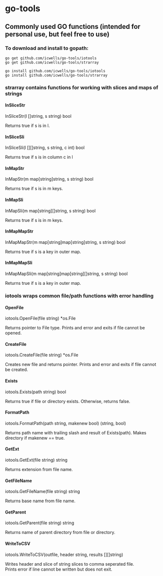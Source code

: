 # go-tools  

## Commonly used GO functions (intended for personal use, but feel free to use)  

### To download and install to gopath:  
	go get github.com/icwells/go-tools/iotools  
	go get github.com/icwells/go-tools/strarray  

	go install github.com/icwells/go-tools/iotools  
	go install github.com/icwells/go-tools/strarray  

### strarray contains functions for working with slices and maps of strings  

#### InSliceStr
InSliceStr(l []string, s string) bool  

Returns true if s is in l.  

#### InSliceSli
InSliceSli(l [][]string, s string, c int) bool  

Returns true if s is in column c in l  

#### InMapStr  
InMapStr(m map[string]string, s string) bool  

Returns true if s is in m keys. 

#### InMapSli  
InMapSli(m map[string][]string, s string) bool  

Returns true if s is in m keys. 


#### InMapMapStr  
InMapMapStr(m map[string]map[string]string, s string) bool  

Returns true if s is a key in outer map.  

#### InMapMapSli
InMapMapSli(m map[string]map[string][]string, s string) bool  

Returns true if s is a key in outer map.  

### iotools wraps common file/path functions with error handling  

#### OpenFile
iotools.OpenFile(file string) *os.File  

Returns pointer to File type. Prints and error and exits if file cannot be opened.  

#### CreateFile
iotools.CreateFile(file string) *os.File   

Creates new file and returns pointer. Prints and error and exits if file cannot be created.

#### Exists  
iotools.Exists(path string) bool

Returns true if file or directory exists. Otherwise, returns false.  

#### FormatPath  
iotools.FormatPath(path string, makenew bool) (string, bool)  

Returns path name with trailing slash and result of Exists(path). Makes directory if makenew == true.  

#### GetExt  
iotools.GetExt(file string) string  

Returns extension from file name.  

#### GetFileName  
iotools.GetFileName(file string) string  

Returns base name from file name.  

#### GetParent  
iotools.GetParent(file string) string  

Returns name of parent directory from file or directory.  

#### WriteToCSV
iotools.WriteToCSV(outfile, header string, results [][]string)  

Writes header and slice of string slices to comma seperated file.  
Prints error if line cannot be written but does not exit.  
